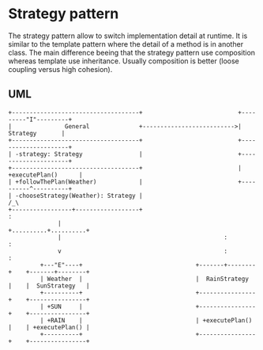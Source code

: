 # Strategy pattern #
The strategy pattern allow to switch implementation detail at runtime. It is similar to the template pattern where the detail of a method is in another class. The main difference beeing that the strategy pattern use composition whereas template use inheritance. Usually composition is better (loose coupling versus high cohesion).

## UML ##

	+------------------------------------+                           +---------"I"---------+
	|               General              +-------------------------->|      Strategy       |
	+------------------------------------+                           +---------------------+
	| -strategy: Strategy                |                           +---------------------+
	+------------------------------------+                           | +executePlan()      |
	| +followThePlan(Weather)            |                           +----------^----------+
	| -chooseStrategy(Weather): Strategy |                                     /_\
	+-----------------+------------------+                                      :
		          |                                              +..........+..........+
		          |                                              :                     :
		          v                                              :                     :
		     +---"E"----+                                +-------+--------+    +-------+--------+
		     | Weather  |                                |  RainStrategy  |    |  SunStrategy   |
		     +----------+                                +----------------+    +----------------+
		     | +SUN     |                                +----------------+    +----------------+
		     | +RAIN    |                                | +executePlan() |    | +executePlan() |
		     +----------+                                +----------------+    +----------------+

